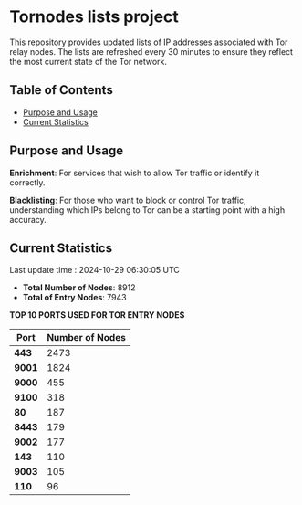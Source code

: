 # Tornodes lists project

This repository provides updated lists of IP addresses associated with Tor relay nodes. The lists are refreshed every 30 minutes to ensure they reflect the most current state of the Tor network.

## Table of Contents

- [Purpose and Usage](#purpose-and-usage)
- [Current Statistics](#current-statistics)


## Purpose and Usage

**Enrichment**: For services that wish to allow Tor traffic or identify it correctly.

**Blacklisting**: For those who want to block or control Tor traffic, understanding which IPs belong to Tor can be a starting point with a high accuracy.

## Current Statistics

Last update time : 2024-10-29 06:30:05 UTC

- **Total Number of Nodes**: 8912
- **Total of Entry Nodes**: 7943

**TOP 10 PORTS USED FOR TOR ENTRY NODES**

| **Port** | **Number of Nodes** |
|------|-----------------|
| **443**   | 2473  |
| **9001**   | 1824  |
| **9000**   | 455  |
| **9100**   | 318  |
| **80**   | 187  |
| **8443**   | 179  |
| **9002**   | 177  |
| **143**   | 110  |
| **9003**   | 105  |
| **110**   | 96  |

